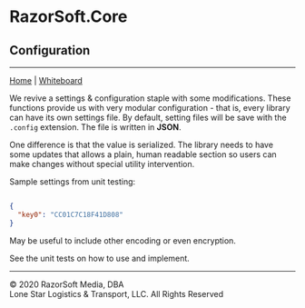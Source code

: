 # RazorSoft.Core  
## Configuration
____________________________________________________________________________________________________  
[Home][1] | [Whiteboard][2]

We revive a settings & configuration staple with some modifications. These functions 
provide us with very modular configuration - that is, every library can have its own settings file. 
By default, setting files will be save with the `.config` extension. The file is written in **JSON**.  

One difference is that the value is serialized. The library needs to have some updates that allows 
a plain, human readable section so users can make changes without special utility intervention.

Sample settings from unit testing:  
```json

{
  "key0": "CC01C7C18F41D808"
}

```

May be useful to include other encoding or even encryption.

See the unit tests on how to use and implement.  
  
____________________________________________________________________________________________________   
© 2020 RazorSoft Media, DBA  
       Lone Star Logistics & Transport, LLC. All Rights Reserved  

[1]: ../../README.md
[2]: ../whiteboard.md
